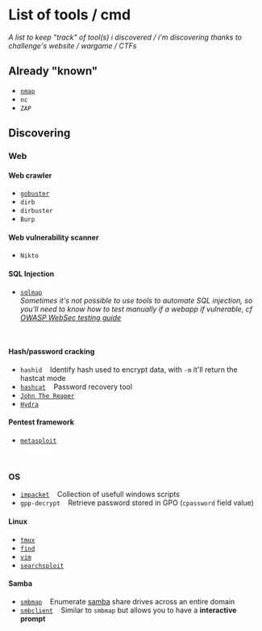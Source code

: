 # List of tools / cmd<br/>
*A list to keep "track" of tool(s) i discovered / i'm discovering thanks to challenge's website / wargame / CTFs*<br/>
## Already "known"
* [```nmap```](https://github.com/B0redNab/Interesting-InfoSec-stuff/blob/master/tools/nmap.md)
* ```nc```
* ```ZAP```

## Discovering<br/>
### Web <br/>
#### Web crawler <br/>
* [```gobuster```](https://github.com/B0redNab/Interesting-InfoSec-stuff/blob/master/tools/gobuster.md)
* ```dirb```
* ```dirbuster```
* ```Burp```
#### Web vulnerability scanner<br/>
* ```Nikto```
#### SQL Injection<br/>
* [```sqlmap```](https://github.com/B0redNab/Interesting-InfoSec-stuff/blob/master/tools/sqlmap.md)<br/>
*Sometimes it's not possible to use tools to automate SQL injection, so you'll need to know how to test manually if a webapp if vulnerable, cf [OWASP WebSec testing guide](https://owasp.org/www-project-web-security-testing-guide/stable/)*
<br/>

#### Hash/password cracking<br/>
* ```hashid```&nbsp;&nbsp;&nbsp;&nbsp;Identify hash used to encrypt data, with ```-m``` it'll return the hastcat mode
* [```hashcat```](https://github.com/B0redNab/Interesting-InfoSec-stuff/blob/master/tools/hashcat.md)&nbsp;&nbsp;&nbsp;&nbsp;Password recovery tool
* [```John The Reaper```](https://github.com/B0redNab/Interesting-InfoSec-stuff/blob/master/tools/JohnTheReaper.md)
* [```Hydra```](https://github.com/B0redNab/Interesting-InfoSec-stuff/blob/master/tools/hydra.md)
#### Pentest framework<br/>
* [```metasploit```](https://github.com/B0redNab/Interesting-InfoSec-stuff/blob/master/tools/metasploit.md)

<br/>

### OS <br/>
* [```impacket```](https://github.com/SecureAuthCorp/impacket)&nbsp;&nbsp;&nbsp;&nbsp;Collection of usefull windows scripts
* ```gpp-decrypt```&nbsp;&nbsp;&nbsp;&nbsp;Retrieve password stored in GPO (```cpassword``` field value)

#### Linux<br/>
* [```tmux```](https://github.com/B0redNab/Interesting-InfoSec-stuff/blob/master/tools/txmux.md)
* [```find```](https://github.com/B0redNab/Interesting-InfoSec-stuff/blob/master/tools/find.md)
* [```vim```](https://github.com/B0redNab/Interesting-InfoSec-stuff/blob/master/tools/vim.md)
* [```searchsploit```](https://github.com/B0redNab/Interesting-InfoSec-stuff/blob/master/tools/searchsploit.md)
#### Samba<br/>
* [```smbmap```](https://github.com/B0redNab/Interesting-InfoSec-stuff/blob/master/tools/smbmap.md)&nbsp;&nbsp;&nbsp;&nbsp;Enumerate [samba](https://www.samba.org/samba/docs/SambaIntro.html) share drives across an entire domain
* [```smbclient```](https://github.com/B0redNab/Interesting-InfoSec-stuff/blob/master/tools/smbclient.md)&nbsp;&nbsp;&nbsp;&nbsp;Similar to ```smbmap``` but allows you to have a **interactive prompt**
